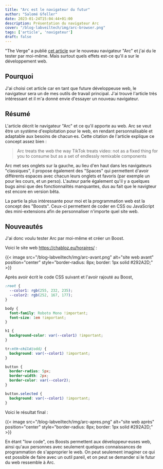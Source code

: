 ```yaml
---
title: "Arc est le navigateur du futur"
author: "Salomé Gfeller"
date: 2023-01-24T15:04:44+01:00
description: Présentation du navigateur Arc
cover: "/blog-labveiltech/img/arc-browser.png"
tags: ['article', 'navigateur']
draft: false
---
```

"The Verge" a publié [cet article](https://www.theverge.com/23462235/arc-web-browser-review) sur le nouveau navigateur "Arc" et j'ai du le tester par moi-même. Mais surtout quels effets est-ce qu'il a sur le développement web.

## Pourquoi

J'ai choisi cet article car en tant que future développeuse web, le navigateur sera un de mes outils de travail principal. J'ai trouvé l'article très intéressant et il m'a donné envie d'essayer un nouveau navigateur.

## Résumé

L'article décrit le navigateur "Arc" et ce qu'il apporte au web. Arc se veut être un système d'exploitation pour le web, en rendant personnalisable et adaptable aux besoins de chacun·es. Cette citation de l'article explique ce concept assez bien :
> Arc treats the web the way TikTok treats video: not as a fixed thing for you to consume but as a set of endlessly remixable components

Arc met ses onglets sur la gauche, au lieu d'en haut dans les navigateurs "classiques", il propose également des "Spaces" qui permettent d'avoir différents espaces avec chacun leurs onglets et favoris (par exemple un pour les cours, et un perso). L'auteur parle également qu'il y a quelques bugs ainsi que des fonctionnalités manquantes, dus au fait que le navigteur est encore en version bêta.

La partie la plus intéressante pour moi et la programmation web est la concept des "Boosts". Ceux-ci permettent de coder en CSS ou JavaScript des mini-extensions afin de personnaliser n'importe quel site web.

## Nouveautés

J'ai donc voulu tester Arc par moi-même et créer un Boost. 

Voici le site web https://chabloz.eu/horaires/ :

{{< image src="/blog-labveiltech/img/arc-avant.png" alt="site web avant" position="center" style="border-radius: 8px; border: 1px solid #292A2D;" >}}

Après avoir écrit le code CSS suivant et l'avoir rajouté au Boost,

```css
:root {
  --color1: rgb(255, 232, 235);
  --color2: rgb(252, 167, 177);
}

body {
  font-family: Roboto Mono !important;
  font-size: 1em !important;
}

h1 {
  background-color: var(--color1) !important;
}

tr:nth-child(odd) {
  background: var(--color1) !important;
}

button {
  border-radius: 5px;
  border-width: 2px;
  border-color: var(--color2);
}

button.selected {
  background: var(--color1) !important;
}
```

Voici le résultat final :

{{< image src="/blog-labveiltech/img/arc-apres.png" alt="site web après" position="center" style="border-radius: 8px; border: 1px solid #292A2D;" >}}

En étant "low code", ces Boosts permettent aux développeur·euses web, ainsi qu'aux personnes avec seulement quelques connaissances de programmation de s'approprier le web. On peut seulement imaginer ce qui est possible de faire avec un outil pareil, et on peut se demander si le futur du web ressemble à Arc.

